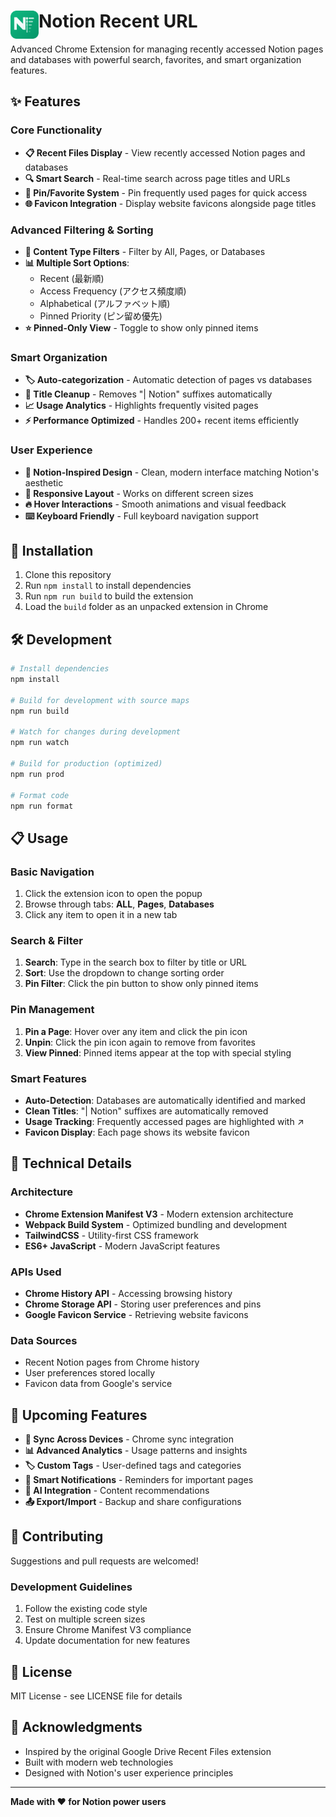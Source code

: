 # <img src="public/icon128.png" width="45" align="left"> Notion Recent URL

Advanced Chrome Extension for managing recently accessed Notion pages and databases with powerful search, favorites, and smart organization features.

## ✨ Features

### Core Functionality
- **📋 Recent Files Display** - View recently accessed Notion pages and databases
- **🔍 Smart Search** - Real-time search across page titles and URLs
- **📌 Pin/Favorite System** - Pin frequently used pages for quick access
- **🌐 Favicon Integration** - Display website favicons alongside page titles

### Advanced Filtering & Sorting
- **🎯 Content Type Filters** - Filter by All, Pages, or Databases
- **📊 Multiple Sort Options**:
  - Recent (最新順)
  - Access Frequency (アクセス頻度順)
  - Alphabetical (アルファベット順)
  - Pinned Priority (ピン留め優先)
- **⭐ Pinned-Only View** - Toggle to show only pinned items

### Smart Organization
- **🏷️ Auto-categorization** - Automatic detection of pages vs databases
- **🧹 Title Cleanup** - Removes "| Notion" suffixes automatically
- **📈 Usage Analytics** - Highlights frequently visited pages
- **⚡ Performance Optimized** - Handles 200+ recent items efficiently

### User Experience
- **🎨 Notion-Inspired Design** - Clean, modern interface matching Notion's aesthetic
- **📱 Responsive Layout** - Works on different screen sizes
- **🔥 Hover Interactions** - Smooth animations and visual feedback
- **⌨️ Keyboard Friendly** - Full keyboard navigation support

## 🚀 Installation

1. Clone this repository
2. Run `npm install` to install dependencies
3. Run `npm run build` to build the extension
4. Load the `build` folder as an unpacked extension in Chrome

## 🛠️ Development

```bash
# Install dependencies
npm install

# Build for development with source maps
npm run build

# Watch for changes during development
npm run watch

# Build for production (optimized)
npm run prod

# Format code
npm run format
```

## 📋 Usage

### Basic Navigation
1. Click the extension icon to open the popup
2. Browse through tabs: **ALL**, **Pages**, **Databases**
3. Click any item to open it in a new tab

### Search & Filter
1. **Search**: Type in the search box to filter by title or URL
2. **Sort**: Use the dropdown to change sorting order
3. **Pin Filter**: Click the pin button to show only pinned items

### Pin Management
1. **Pin a Page**: Hover over any item and click the pin icon
2. **Unpin**: Click the pin icon again to remove from favorites
3. **View Pinned**: Pinned items appear at the top with special styling

### Smart Features
- **Auto-Detection**: Databases are automatically identified and marked
- **Clean Titles**: "| Notion" suffixes are automatically removed
- **Usage Tracking**: Frequently accessed pages are highlighted with ↗
- **Favicon Display**: Each page shows its website favicon

## 🔧 Technical Details

### Architecture
- **Chrome Extension Manifest V3** - Modern extension architecture
- **Webpack Build System** - Optimized bundling and development
- **TailwindCSS** - Utility-first CSS framework
- **ES6+ JavaScript** - Modern JavaScript features

### APIs Used
- **Chrome History API** - Accessing browsing history
- **Chrome Storage API** - Storing user preferences and pins
- **Google Favicon Service** - Retrieving website favicons

### Data Sources
- Recent Notion pages from Chrome history
- User preferences stored locally
- Favicon data from Google's service

## 🎯 Upcoming Features

- **🔄 Sync Across Devices** - Chrome sync integration
- **📊 Advanced Analytics** - Usage patterns and insights
- **🏷️ Custom Tags** - User-defined tags and categories
- **🔔 Smart Notifications** - Reminders for important pages
- **🤖 AI Integration** - Content recommendations
- **📤 Export/Import** - Backup and share configurations

## 🤝 Contributing

Suggestions and pull requests are welcomed!

### Development Guidelines
1. Follow the existing code style
2. Test on multiple screen sizes
3. Ensure Chrome Manifest V3 compliance
4. Update documentation for new features

## 📄 License

MIT License - see LICENSE file for details

## 🙏 Acknowledgments

- Inspired by the original Google Drive Recent Files extension
- Built with modern web technologies
- Designed with Notion's user experience principles

---

**Made with ❤️ for Notion power users**
